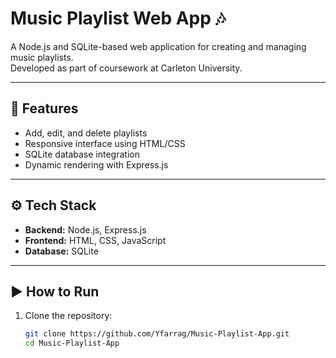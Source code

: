 # Music Playlist Web App 🎶

A Node.js and SQLite-based web application for creating and managing music playlists.  
Developed as part of coursework at Carleton University.

---

## 🚀 Features
- Add, edit, and delete playlists
- Responsive interface using HTML/CSS
- SQLite database integration
- Dynamic rendering with Express.js

---

## ⚙️ Tech Stack
- **Backend:** Node.js, Express.js
- **Frontend:** HTML, CSS, JavaScript
- **Database:** SQLite

---

## ▶️ How to Run
1. Clone the repository:
   ```bash
   git clone https://github.com/Yfarrag/Music-Playlist-App.git
   cd Music-Playlist-App
